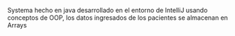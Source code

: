 Systema hecho en java desarrollado en el entorno de IntelliJ usando conceptos de OOP, los datos ingresados de los pacientes se almacenan en Arrays
